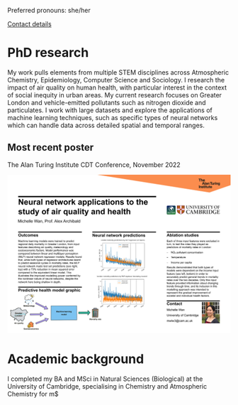 Preferred pronouns: she/her

[Contact details](https://michellewl.github.io/about/contact-me.html)

# PhD research
My work pulls elements from multiple STEM disciplines across Atmospheric Chemistry, Epidemiology, Computer Science and Sociology. I research the impact of air quality on human health, with particular interest in the context of social inequity in urban areas. My current research focuses on Greater London and vehicle-emitted pollutants such as nitrogen dioxide and particulates. I work with large datasets and explore the applications of machine learning techniques, such as specific types of neural networks which can handle data across detailed spatial and temporal ranges.

## Most recent poster
The Alan Turing Institute CDT Conference, November 2022
<p>
<a href="https://michellewl.github.io/pages/Turing_poster.pdf">
<img border="0" alt="PhD schematic" src="/pages/Turing_poster.pdf" width="1000">
</a>
</p>

# Academic background
I completed my BA and MSci in Natural Sciences (Biological) at the University of Cambridge, specialising in Chemistry and Atmospheric Chemistry 
for m$


